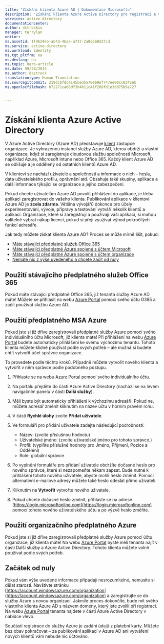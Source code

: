 ```yaml
---
title: "Získání klienta Azure AD | Dokumentace Microsoftu"
description: "Získání klienta Azure Active Directory pro registraci a vytváření aplikací."
services: active-directory
documentationcenter: 
author: dstrockis
manager: terrylan
editor: 
ms.assetid: 1f4b24eb-ab4d-4baa-a717-2a0e5b8d27cd
ms.service: active-directory
ms.workload: identity
ms.tgt_pltfrm: na
ms.devlang: na
ms.topic: hero-article
ms.date: 09/28/2015
ms.author: dastrock
translationtype: Human Translation
ms.sourcegitcommit: 219dcbfdca145bedb570eb9ef747ee00cc0342eb
ms.openlocfilehash: b72271ca68df3b4b11c41f208fd1e3dd75b5e727


---
```

# <a name="how-to-get-an-azure-active-directory-tenant"></a>Získání klienta Azure Active Directory
V Azure Active Directory (Azure AD) představuje [klient](https://msdn.microsoft.com/library/azure/jj573650.aspx#BKMK_WhatIsAnAzureADTenant) zástupce organizace.  Je vyhrazenou instancí služby Azure AD, kterou obdrží a vlastní organizace, když si zaregistruje cloudovou službu společnosti Microsoft, například Azure, Microsoft Intune nebo Office 365.  Každý klient Azure AD se odlišuje a je oddělený od ostatních klientů Azure AD.  

V klientovi se nachází uživatelé a společnosti a informace o nich – hesla, data uživatelského profilu, oprávnění atd.  Obsahuje také skupiny, aplikace a další informace týkající se organizace a jejího zabezpečení.

Pokud chcete uživatelům Azure AD povolit přihlášení do aplikace, je třeba aplikaci zaregistrovat do vašeho klienta.  Publikování aplikace v klientovi Azure AD je **zcela zdarma**.  Většina vývojářů dokonce pro účely experimentování, vývoje, přípravy a testování vytváří několik klientů a aplikací.  Organizace, které si zaregistrují a používají vaši aplikaci, si mohou volitelně vybrat nákup licencí, pokud si přejí využívat výhod pokročilých funkcí adresáře.

Jak tedy můžete získat klienta Azure AD?  Proces se může mírně lišit, pokud:

* [Máte stávající předplatné služeb Office 365](#use-an-existing-office-365-subscription)
* [Máte stávající předplatné Azure spojené s účtem Microsoft](#use-an-msa-azure-subscription)
* [Máte stávající předplatné Azure spojené s účtem organizace](#use-an-organizational-azure-subscription)
* [Nemáte nic z výše uvedeného a chcete začít od nuly](#start-from-scratch)

## <a name="use-an-existing-office-365-subscription"></a>Použití stávajícího předplatného služeb Office 365
Pokud máte stávající předplatné Office 365, již tenanta služby Azure AD máte! Můžete se přihlásit na webu [Azure Portal](https://portal.azure.com) pomocí svého účtu O365 a začít používat službu Azure AD.

## <a name="use-an-msa-azure-subscription"></a>Použití předplatného MSA Azure
Pokud jste si již dříve zaregistrovali předplatné služby Azure pomocí svého individuálního účtu Microsoft, již klienta máte!  Při přihlášení na webu [Azure Portal](https://portal.azure.com) budete automaticky přihlášeni ke svému výchozímu tenantu. Tohoto klienta můžete klidně používat podle svých potřeb – ale možná si budete chtít vytvořit účet správce organizace.

To provedete podle těchto kroků.  Případně můžete vytvořit nového klienta a vytvořit v něm správce podle podobného postupu.

1. Přihlaste se na webu [Azure Portal](https://portal.azure.com) pomocí svého individuálního účtu.
2. Na portálu přejděte do části Azure Active Directory (nachází se na levém navigačním panelu v části **Další služby**).
3. Měli byste být automaticky přihlášeni k výchozímu adresáři. Pokud ne, můžete adresář změnit kliknutím na název účtu v horním pravém rohu.
4. V části **Rychlé úlohy** zvolte **Přidat uživatele**.
5. Ve formuláři pro přidání uživatele zadejte následující podrobnosti:
   
   * Název: (zvolte příslušnou hodnotu)
   * Uživatelské jméno: (zvolte uživatelské jméno pro tohoto správce.)
   * Profil: (vyplňte příslušné hodnoty pro Jméno, Příjmení, Pozice a Oddělení)
   * Role: globální správce
6. Po vyplnění formuláře pro přidání uživatele obdržíte dočasné heslo pro nového správce, které si nezapomeňte někam zapsat. Bude nutné k přihlášení tohoto nového uživatele, abyste mohli heslo změnit. Pomocí alternativní e-mailové adresy můžete také heslo odeslat přímo uživateli.
7. Kliknutím na **Vytvořit** vytvořte nového uživatele.
8. Pokud chcete dočasné heslo změnit, přihlaste se na adrese [https://login.microsoftonline.com](https://login.microsoftonline.com) pomocí tohoto nového uživatelského účtu a po výzvě heslo změňte.

## <a name="use-an-organizational-azure-subscription"></a>Použití organizačního předplatného Azure
Pokud jste si již dříve zaregistrovali předplatné služby Azure pomocí účtu organizace, již klienta máte!  Na webu [Azure Portal](https://portal.azure.com) byste měli tenanta najít v části Další služby a Azure Active Directory.  Tohoto klienta můžete volně používat podle svých potřeb. 

## <a name="start-from-scratch"></a>Začátek od nuly
Pokud vám výše uvedené informace připadají nesrozumitelné, nemusíte si dělat starosti.  Navštivte stránku [https://account.windowsazure.com/organization](https://account.windowsazure.com/organization) a zaregistrujte se do služby Azure s novou organizací.  Jakmile proces dokončíte, bude mít svého vlastního klienta Azure AD s názvem domény, který jste zvolili při registraci.  Na webu [Azure Portal](https://portal.azure.com) tenanta najdete v části Azure Active Directory v nabídce vlevo.

Součástí registrace do služby Azure je zadání údajů z platební karty.  Můžete bez obav pokračovat – za publikování aplikací v Azure AD ani vytváření nových klientů vám nebude nic účtováno.




<!--HONumber=Nov16_HO2-->



